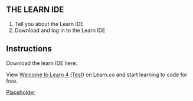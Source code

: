 ## THE LEARN IDE

1. Tell you about the Learn IDE
2. Download and log in to the Learn IDE

## Instructions

Download the learn IDE here: 
<p class='util--hide'>View <a href='https://learn.co/lessons/welcome-to-learn-4-test'>Welcome to Learn 4 (Test)</a> on Learn.co and start learning to code for free.</p>
<div><a href="https://learn.co/tracks/welcome-to-learn/welcome/getting-started/welcome-to-learn-4-test/?create_password=true&testing-assessment=true">Placeholder</a></div>
